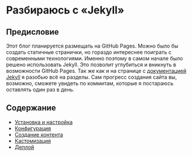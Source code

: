 # Разбираюсь с «Jekyll»

## Предисловие
Этот блог планируется размещать на GitHub Pages. Можно было бы создать статичные странички, но гораздо интереснее поиграть с современными технологиями. Именно поэтому в самом начале было решено использовать Jekyll. Это позволит углубиться и вникнуть в возможности GitHub Pages. Так же как и на странице с [документацией Jekyll][jekyll] я разобью всё на разделы. Сам прогресс создания сайта вы, возможно, сможете увидеть по коммитам, которые я постараюсь оставлять один раз в день.

## Содержание
- [Установка и настройка][1]
- [Конфигурация][1a]
- [Создание контента][2]
- [Кастомизация][3]
- [Деплой][4]

[jekyll]: https://jekyllrb.com/docs

[0]: #
[1]: getting-started.md
[1a]: configuration.md
[2]: #
[3]: #
[4]: #
